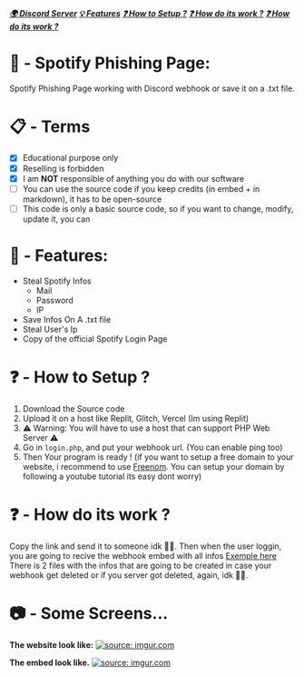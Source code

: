##### [🌍 Discord Server](https://discord.gg/rNbcUvV7) [💡 Features](https://github.com/Ib69/spotify-phishing/blob/main/README.md#---features) [❓ How to Setup ?](https://github.com/Ib69/spotify-phishing/blob/main/README.md#---how-to-setup-) [❓ How do its work ?](https://github.com/Ib69/spotify-phishing/blob/main/README.md#---how-do-its-work-) [❓ How do its work ?](https://github.com/Ib69/spotify-phishing#---some-screens-)

# 🎣 - Spotify Phishing Page:
Spotify Phishing Page working with Discord webhook or save it on a .txt file.

# 📋 - Terms
- [x] Educational purpose only
- [x] Reselling is forbidden
- [x] I am **NOT** responsible of anything you do with our software
- [ ] You can use the source code if you keep credits (in embed + in markdown), it has to be open-source
- [ ] This code is only a basic source code, so if you want to change, modify, update it, you can

# 📜 - Features:

- Steal Spotify Infos
  - Mail
  - Password
  - IP
- Save Infos On A .txt file
- Steal User's Ip
- Copy of the official Spotify Login Page

# ❓ - How to Setup ?
1. Download the Source code
3. Upload it on a host like Replit, Glitch, Vercel (Im using Replit)
4. ⚠️ Warning: You will have to use a host that can support PHP Web Server ⚠️
5. Go in `login.php`, and put your webhook url. (You can enable ping too)
6. Then Your program is ready !
(if you want to setup a free domain to your website, i recommend to use [Freenom](https://www.freenom.com). You can setup your domain by following a youtube tutorial its easy dont worry)

# ❓ - How do its work ?
Copy the link and send it to someone idk 🤷‍♂️.
Then when the user loggin, you are going to recive the webhook embed with all infos [Exemple here](https://github.com/Ib69/spotify-phishing#---some-screens)
There is 2 files with the infos that are going to be created in case your webhook get deleted or if you server got deleted, again, idk 🤷‍♂️.

# 📷 - Some Screens...

**The website look like:**
<a href="https://i.imgur.com/Mjz7Zgn.png"><img src="https://i.imgur.com/Mjz7Zgn.png" title="source: imgur.com" /></a>

**The embed look like.**
<a href="https://i.imgur.com/rf8X3Cb.png"><img src="https://i.imgur.com/rf8X3Cb.png" title="source: imgur.com" /></a>
